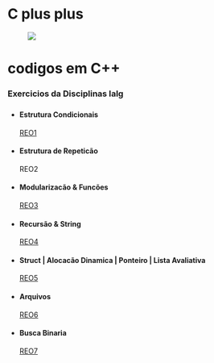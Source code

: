 # C plus plus
 
 <!DOCTYPE html>
 <html>
 <head> 
    <meta charset="utf-8">
    <link rel="stylesheet" href="../_css/style.css"/>

</head>
<body>
<div id="img-topo">
<figure><img src="https://cdn.icon-icons.com/icons2/2415/PNG/128/cplusplus_original_logo_icon_146581.png"/></figure>
    <h1>codigos em C++ </h1>
    <h3>Exercicios da Disciplinas Ialg<h3>
</div>
<div id ="submenu">
    <ul>
        <li><h4>Estrutura Condicionais</h4><a id="link"href="https://github.com/Sousa-Diin/C-plus-plus/tree/main/IALG_2/REO1">REO1</a></li>
        <li><h4>Estrutura de Repeticão</h4><a id="link href="https://github.com/Sousa-Diin/C-plus-plus/tree/main/IALG_2/REO2">REO2</a></li>
        <li><h4>Modularizacão & Funcões</h4><a id="link" href="https://github.com/Sousa-Diin/C-plus-plus/tree/main/IALG_2/REO3">REO3</a></li>
        <li><h4>Recursão & String</h4><a id="link" href="https://github.com/Sousa-Diin/C-plus-plus/tree/main/IALG_2/REO4">REO4</a></li>
        <li><h4>Struct | Alocacão Dinamica | Ponteiro | Lista Avaliativa</h4><a id="link" href="https://github.com/Sousa-Diin/C-plus-plus/tree/main/IALG_2/REO5">REO5</a></li>
        <li><h4>Arquivos</h4><a id="link" href="https://github.com/Sousa-Diin/C-plus-plus/tree/main/IALG_2/REO6">REO6</a></li>
        <li><h4>Busca Binaria</h4><a id="link" href="https://github.com/Sousa-Diin/C-plus-plus/tree/main/IALG_2/REO7">REO7</a></li>
    </ul>
</div>
</body>
 </html>
